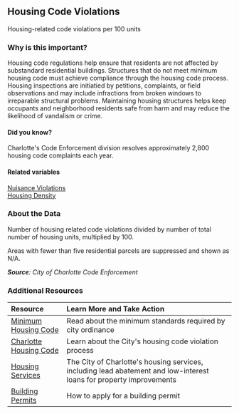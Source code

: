 ## Housing Code Violations
Housing-related code violations per 100 units

### Why is this important?
Housing code regulations help ensure that residents are not affected by substandard residential buildings. Structures that do not meet minimum housing code must achieve compliance through the housing code process. Housing inspections are initiatied by petitions, complaints, or field observations and may include infractions from broken windows to irreparable structural problems. Maintaining housing structures helps keep occupants and neighborhood residents safe from harm and may reduce the likelihood of vandalism or crime. 

#### Did you know?
Charlotte's Code Enforcement division resolves approximately 2,800 housing code complaints each year. 

#### Related variables
<a href="javascript:void(0)" onclick="model.metricId = 'm32'">Nuisance Violations</a>  
<a href="javascript:void(0)" onclick="model.metricId = 'm5'">Housing Density</a>  

### About the Data
Number of housing related code violations divided by number of total number of housing units, multiplied by 100. 

Areas with fewer than five residential parcels are suppressed and shown as N/A.

_**Source**: City of Charlotte Code Enforcement_

### Additional Resources
|Resource | Learn More and Take Action | 
|:--- | :--- |
|[Minimum Housing Code](http://charmeck.org/city/charlotte/nbs/codeenforcement/pages/housing.aspx)| Read about the minimum standards required by city ordinance
|[Charlotte Housing Code](http://charmeck.org/city/charlotte/nbs/codeenforcement/Pages/default.aspx)| Learn about the City's housing code violation process
|[Housing Services](http://charmeck.org/city/charlotte/nbs/housing/Pages/CityHousingPrograms.aspx)| The City of Charlotte's housing services, including lead abatement and low-interest loans for property improvements
|[Building Permits](http://charmeck.org/mecklenburg/county/CodeEnforcement/Pages/default.aspx)| How to apply for a building permit
